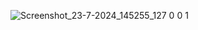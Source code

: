 
![Screenshot_23-7-2024_145255_127 0 0 1](https://github.com/user-attachments/assets/e3a86d04-fbe8-4c6c-90da-a576bec0db8f)
